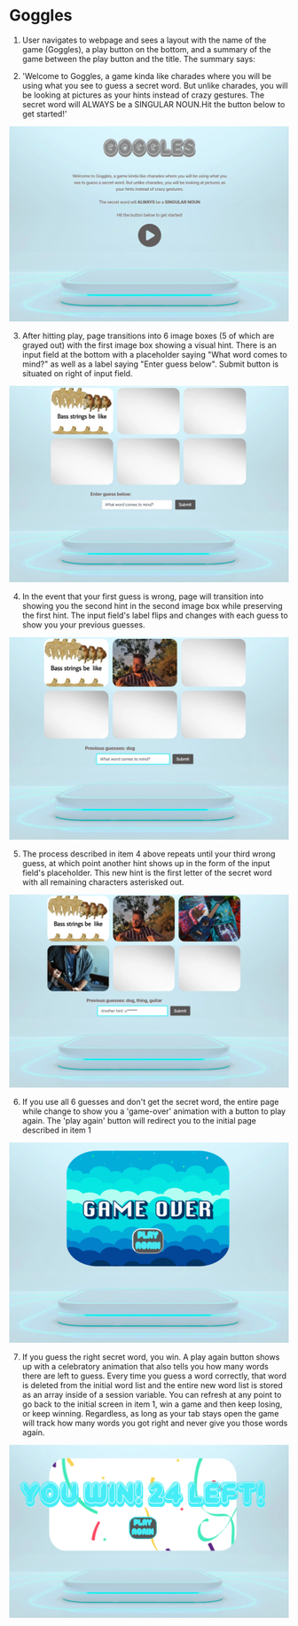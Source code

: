 # Goggles

1) User navigates to webpage and sees a layout with the name of the game (Goggles), a play button on the bottom, and a summary of the game between the play button and the title. The summary says:

2) 'Welcome to Goggles, a game kinda like charades where you will be using what you see to guess a secret word. But unlike charades, you will be looking at pictures as your hints instead of crazy gestures. The secret word will ALWAYS be a SINGULAR NOUN.Hit the button below to get started!'

![ReadMe](/readme-wireframes/wireframe-1.png)

3) After hitting play, page transitions into 6 image boxes (5 of which are grayed out) with the first image box showing a visual hint. There is an input field at the bottom with a placeholder saying "What word comes to mind?" as well as a label saying "Enter guess below". Submit button is situated on right of input field.

![ReadMe](/readme-wireframes/wireframe-2.png)

4) In the event that your first guess is wrong, page will transition into showing you the second hint in the second image box while preserving the first hint. The input field's label flips and changes with each guess to show you your previous guesses.

![ReadMe](/readme-wireframes/wireframe-3.png)

5) The process described in item 4 above repeats until your third wrong guess, at which point another hint shows up in the form of the input field's placeholder. This new hint is the first letter of the secret word with all remaining characters asterisked out.

![ReadMe](/readme-wireframes/wireframe-4.png)

6) If you use all 6 guesses and don't get the secret word, the entire page while change to show you a 'game-over' animation with a button to play again. The 'play again' button will redirect you to the initial page described in item 1

![ReadMe](/readme-wireframes/wireframe-5.png)

7) If you guess the right secret word, you win. A play again button shows up with a celebratory animation that also tells you how many words there are left to guess. Every time you guess a word correctly, that word is deleted from the initial word list and the entire new word list is stored as an array inside of a session variable. You can refresh at any point to go back to the initial screen in item 1, win a game and then keep losing, or keep winning. Regardless, as long as your tab stays open the game will track how many words you got right and never give you those words again.

![ReadMe](/readme-wireframes/wireframe-6.png)
